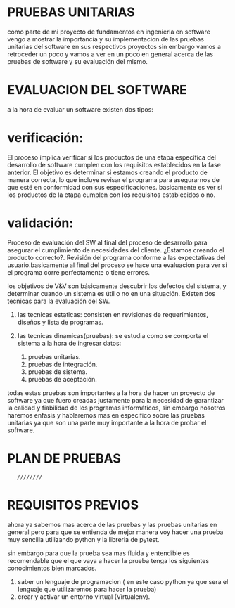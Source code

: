 # PRUEBAS UNITARIAS

  como parte de mi proyecto de fundamentos en ingenieria en software vengo a mostrar la importancia y su implementacion de las pruebas unitarias del software en sus respectivos proyectos sin embargo vamos a retroceder un poco y vamos a  ver en un poco en general  acerca de las pruebas de software y su evaluación del mismo.

  # EVALUACION DEL SOFTWARE

   a la hora de  evaluar un software existen dos tipos:

   # verificación:  
         
   El proceso implica verificar si los productos de una etapa específica del desarrollo de software cumplen con los requisitos establecidos en la fase anterior. El objetivo es determinar si estamos creando el producto de manera correcta, lo que incluye revisar el programa para asegurarnos de que esté en conformidad con sus especificaciones. basicamente es  ver si los productos de la etapa cumplen con los requisitos establecidos o no.
   
   # validación: 
   
   Proceso de evaluación del SW al final del proceso de desarrollo para asegurar el cumplimiento de necesidades del cliente. ¿Estamos creando el producto correcto?. Revisión del programa conforme a las expectativas del usuario.basicamente al final del proceso se hace una evaluacion para ver si el programa corre perfectamente o tiene errores.

  los objetivos de V&V son básicamente descubrir los defectos del sistema, y determinar cuando un sistema es útil o no en una situación. Existen  dos tecnicas para la evaluación del  SW.

  1) las tecnicas estaticas:
  consisten en revisiones de requerimientos, diseños y lista de programas.

  2) las tecnicas dinamicas(pruebas):
     se estudia  como se comporta el sistema a la hora de ingresar datos:
     1) pruebas unitarias.
     2) pruebas de integración.
     3) pruebas de sistema.
     4) pruebas de aceptación.

      
  todas estas pruebas son importantes a la hora de hacer un proyecto de software ya que fuero creadas justamente para la necesidad de garantizar la calidad y fiabilidad de los programas informáticos, sin embargo nosotros  haremos enfasis y hablaremos mas en especifico sobre las pruebas unitarias ya que son una parte muy importante a la hora de probar el software.

  # PLAN DE PRUEBAS
       ////////


 # REQUISITOS PREVIOS
   
 ahora ya sabemos mas acerca de las pruebas y las pruebas unitarias en general pero para que se entienda de mejor manera voy hacer una prueba muy sencilla utilizando python  y la libreria de pytest.
 
  sin embargo para que la prueba sea mas fluida y entendible es recomendable que el que vaya a hacer la prueba tenga los siguientes conocimientos bien marcados.

  1)  saber  un lenguaje de programacion ( en este caso  python ya que sera el lenguaje que utilizaremos para hacer la prueba)
  2)  crear y activar  un entorno virtual (Virtualenv).




  #
  
   


   

